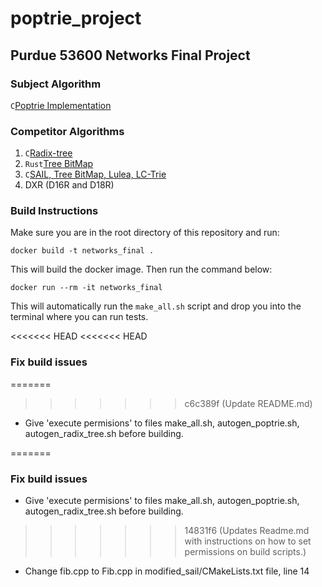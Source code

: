 # poptrie_project

## Purdue 53600 Networks Final Project

### Subject Algorithm

`C`[Poptrie Implementation](https://github.com/pixos/poptrie/tree/master)

### Competitor Algorithms

1. `C`[Radix-tree](https://github.com/drpnd/radix-tree)
2. `Rust`[Tree BitMap](https://github.com/JakubOnderka/treebitmap/tree/master)
3. `C`[SAIL, Tree BitMap, Lulea, LC-Trie](https://github.com/mengxiang0811/SAIL/tree/master)
4. DXR (D16R and D18R)

### Build Instructions

Make sure you are in the root directory of this repository and run:
```
docker build -t networks_final .
```
This will build the docker image. Then run the command below:
```
docker run --rm -it networks_final
```
This will automatically run the `make_all.sh` script and drop you into the terminal where you can run tests.

<<<<<<< HEAD
<<<<<<< HEAD
### Fix build issues
=======

>>>>>>> c6c389f (Update README.md)

- Give 'execute permisions' to files make_all.sh, autogen_poptrie.sh, autogen_radix_tree.sh before
  building.

=======
### Fix build issues

- Give 'execute permisions' to files make_all.sh, autogen_poptrie.sh, autogen_radix_tree.sh before
  building.

>>>>>>> 14831f6 (Updates Readme.md with instructions on how to set permissions on build scripts.)
- Change fib.cpp to Fib.cpp in modified_sail/CMakeLists.txt file, line 14
